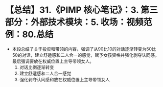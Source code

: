 # 【总结】31.《PIMP 核心笔记》：3. 第三部分：外部技术模块：5. 收场：视频范例：80.总结

-   本段总结了关于投资和带领的内容，强调了从90比10的对话逐渐转变为50比50的对话，建立舒适感和二人合一的感觉，赋予女孩资格并强化剥夺认同感。最后强调要放在权威位置上主导带领女人。
    1.  对话比例逐渐转变
    2.  建立舒适感和二人合一感觉
    3.  强化剥夺认同感和放在权威位置上主导带领女人